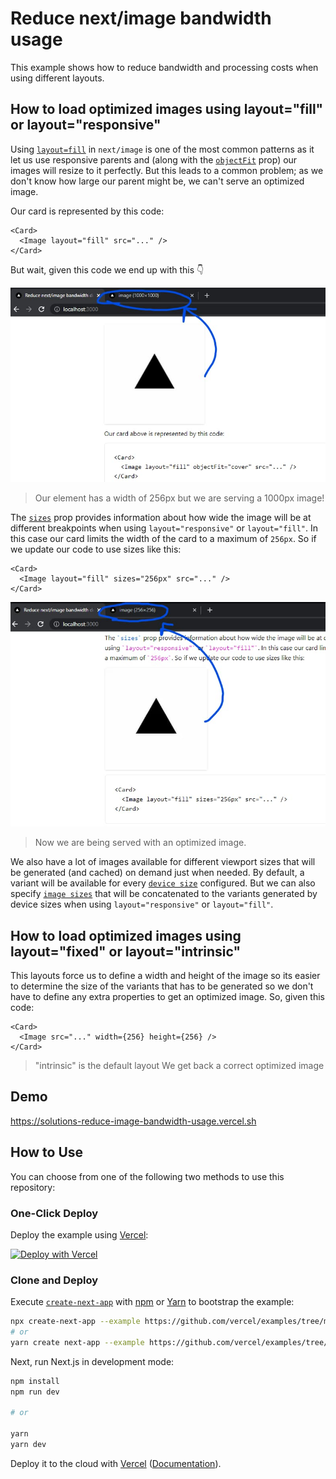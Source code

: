 # Reduce next/image bandwidth usage

This example shows how to reduce bandwidth and processing costs when using different layouts.

## How to load optimized images using layout="fill" or layout="responsive"

Using [`layout=fill`](https://nextjs.org/docs/api-reference/next/image#layout) in `next/image` is one of the most common patterns as it let us use responsive parents and (along with the [`objectFit`](https://nextjs.org/docs/api-reference/next/image#objectfit) prop) our images will resize to it perfectly. But this leads to a common problem; as we don't know how large our parent might be, we can't serve an optimized image.

Our card is represented by this code:

```tsx
<Card>
  <Image layout="fill" src="..." />
</Card>
```

But wait, given this code we end up with this 👇

![01](./public/docs/screenshot-1.jpg)

> Our element has a width of 256px but we are serving a 1000px image!

The [`sizes`](https://nextjs.org/docs/api-reference/next/image#sizes) prop provides information about how wide the image will be at different breakpoints when using `layout="responsive"` or `layout="fill"`. In this case our card limits the width of the card to a maximum of `256px`. So if we update our code to use sizes like this:

```tsx
<Card>
  <Image layout="fill" sizes="256px" src="..." />
</Card>
```

![02](./public/docs/screenshot-2.jpg)

> Now we are being served with an optimized image.

We also have a lot of images available for different viewport sizes that will be generated (and cached) on demand just when needed. By default, a variant will be available for every [`device size`](https://nextjs.org/docs/api-reference/next/image#device-sizes) configured. But we can also specify [`image sizes`](https://nextjs.org/docs/api-reference/next/image#image-sizes) that will be concatenated to the variants generated by device sizes when using `layout="responsive"` or `layout="fill"`.

## How to load optimized images using layout="fixed" or layout="intrinsic"

This layouts force us to define a width and height of the image so its easier to determine the size of the variants that has to be generated so we don't have to define any extra properties to get an optimized image. So, given this code:

```tsx
<Card>
  <Image src="..." width={256} height={256} />
</Card>
```

> "intrinsic" is the default layout
> We get back a correct optimized image

## Demo

https://solutions-reduce-image-bandwidth-usage.vercel.sh

## How to Use

You can choose from one of the following two methods to use this repository:

### One-Click Deploy

Deploy the example using [Vercel](https://vercel.com?utm_source=github&utm_medium=readme&utm_campaign=next-example):

[![Deploy with Vercel](https://vercel.com/button)](https://vercel.com/new/git/external?repository-url=https://github.com/vercel/examples/tree/main/solutions/reduce-image-bandwidth-usage&project-name=reduce-image-bandwidth-usage&repository-name=reduce-image-bandwidth-usage)

### Clone and Deploy

Execute [`create-next-app`](https://github.com/vercel/next.js/tree/canary/packages/create-next-app) with [npm](https://docs.npmjs.com/cli/init) or [Yarn](https://yarnpkg.com/lang/en/docs/cli/create/) to bootstrap the example:

```bash
npx create-next-app --example https://github.com/vercel/examples/tree/main/solutions/reduce-image-bandwidth-usage reduce-image-bandwidth-usage
# or
yarn create next-app --example https://github.com/vercel/examples/tree/main/solutions/reduce-image-bandwidth-usage reduce-image-bandwidth-usage
```

Next, run Next.js in development mode:

```bash
npm install
npm run dev

# or

yarn
yarn dev
```

Deploy it to the cloud with [Vercel](https://vercel.com/new?utm_source=github&utm_medium=readme&utm_campaign=edge-middleware-eap) ([Documentation](https://nextjs.org/docs/deployment)).
